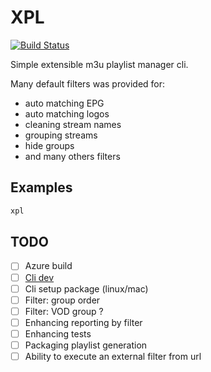 # XPL

[![Build Status](https://dev.azure.com/fazzaniheni/XPL/_apis/build/status/Fazzani.pliptvcli?branchName=master)](https://dev.azure.com/fazzaniheni/XPL/_build/latest?definitionId=1&branchName=master)

Simple extensible m3u playlist manager cli.

Many default filters was provided for:
- auto matching EPG
- auto matching logos
- cleaning stream names
- grouping streams
- hide groups
- and many others filters

## Examples

```bash
xpl
```
    
## TODO

- [ ] Azure build
- [ ] [Cli dev][cli_dev]
- [ ] Cli setup package (linux/mac)
- [ ] Filter: group order
- [ ] Filter: VOD group ?
- [ ] Enhancing reporting by filter
- [ ] Enhancing tests
- [ ] Packaging playlist generation
- [ ] Ability to execute an external filter from url

[cli_dev]:https://codeburst.io/building-beautiful-command-line-interfaces-with-python-26c7e1bb54df